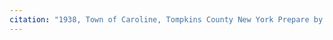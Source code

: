 ```yaml
---
citation: "1938, Town of Caroline, Tompkins County New York Prepare by the Technical Staff, Tompkins County Development Association. Cornell University Library, Olin Library Maps, G3804.C257 1938a .T6. Legend, cropped."
---
```



